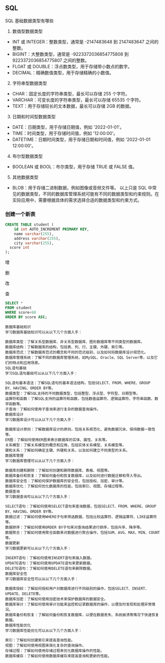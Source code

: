 ## SQL
SQL 基础数据类型有哪些
1. 数值型数据类型
- INT 或 INTEGER：整数类型，通常是 -2147483648 到 2147483647 之间的整数。
- BIGINT：大整数类型，通常是 -9223372036854775808 到 9223372036854775807 之间的整数。
- FLOAT 或 DOUBLE：浮点数类型，用于存储带小数点的数字。
- DECIMAL：精确数值类型，用于存储精确的小数值。

2. 字符串型数据类型
- CHAR：固定长度的字符串类型，最长可以存储 255 个字符。
- VARCHAR：可变长度的字符串类型，最长可以存储 65535 个字符。
- TEXT：用于存储较长的文本数据，最长可以存储 2GB 的数据。

3. 日期和时间型数据类型
- DATE：日期类型，用于存储日期值，例如 '2022-01-01'。
- TIME：时间类型，用于存储时间值，例如 '12:00:00'。
- DATETIME：日期时间类型，用于存储日期和时间值，例如 '2022-01-01 12:00:00'。

4. 布尔型数据类型
- BOOLEAN 或 BOOL：布尔类型，用于存储 TRUE 或 FALSE 值。

5. 其他数据类型
- BLOB：用于存储二进制数据，例如图像或音频文件等。
以上只是 SQL 中常见的数据类型，不同的数据库管理系统可能有不同的数据类型和约束规则。在实际应用中，需要根据具体的需求选择合适的数据类型和约束方式。




### 创建一个新表
```SQL
CREATE TABLE student (
	id int AUTO_INCREMENT PRIMARY KEY,
	name varchar(255),
	address varchar(255),
	city varchar(255),
  score int
);
```
增

删

改

查
```SQL
SELECT * 
FROM student 
WHERE score<60
ORDER BY score ASC;
```


```
数据库基础知识
学习数据库基础知识可以从以下几个方面入手：

数据库类型：了解关系型数据库、非关系型数据库、图形数据库等不同类型的数据库。
数据库结构：了解数据库的结构，包括表、列、行、主键、外键、索引等。
数据库范式：了解数据库范式的概念和不同的范式级别，以及如何将数据库设计规范化。
数据库管理系统：了解不同的数据库管理系统，如MySQL、Oracle、SQL Server等，以及它们的特点和应用场景。
SQL语句基础
学习SQL语句基础可以从以下几个方面入手：

SQL语句基本语法：了解SQL语句的基本语法结构，包括SELECT、FROM、WHERE、GROUP BY、HAVING、ORDER BY等。
数据类型：了解SQL支持的不同数据类型，包括整型、浮点型、字符型、日期型等。
运算符和函数：了解SQL支持的运算符和函数，包括数值运算符、逻辑运算符、字符串函数、数学函数等。
子查询：了解如何使用子查询来进行复杂的数据查询操作。
数据库设计
学习数据库设计可以从以下几个方面入手：

数据库设计原则：了解数据库设计的原则，包括关系规范化、避免数据冗余、保持数据一致性等。
ER图：了解如何使用ER图来表示数据库的实体、属性、关系等。
关系模型：了解关系模型的概念和应用，包括实体关系模型、关系模型等。
键和关系：了解如何确定主键、外键和关系，以及如何建立不同类型的关系。
数据库管理
学习数据库管理可以从以下几个方面入手：

数据库创建和删除：了解如何创建和删除数据库、表格、视图等。
数据库备份和恢复：了解如何备份和恢复数据库，以及如何进行数据迁移和导入导出。
数据库安全性：了解如何保护数据库的安全性，包括授权、加密、审计等。
数据库优化：了解如何优化数据库的性能，包括索引、视图、存储过程等。
数据查询
学习数据查询可以从以下几个方面入手：

SELECT语句：了解如何使用SELECT语句来查询数据，包括SELECT、FROM、WHERE、GROUP BY、HAVING、ORDER BY等。
数据过滤：了解如何使用WHERE子句来筛选数据，包括比较运算符、逻辑运算符、LIKE运算符等。
数据排序：了解如何使用ORDER BY子句来对查询结果进行排序，包括升序、降序等。
数据聚合：了解如何使用聚合函数来对数据进行聚合操作，包括SUM、AVG、MAX、MIN、COUNT等。
数据更新
学习数据更新可以从以下几个方面入手：

INSERT语句：了解如何使用INSERT语句来插入数据。
UPDATE语句：了解如何使用UPDATE语句来更新数据。
DELETE语句：了解如何使用DELETE语句来删除数据。
数据库安全性
学习数据库安全性可以从以下几个方面入手：

数据库授权：了解如何授权用户对数据库进行不同级别的操作，包括SELECT、INSERT、UPDATE、DELETE等。
数据库加密：了解如何使用加密技术来保护数据库的数据安全。
数据库审计：了解如何使用审计功能来监控和记录数据库的操作，以便及时发现和处理异常情况。
数据库备份和恢复：了解如何备份和恢复数据库，以便在数据丢失、系统崩溃等情况下快速恢复数据。
数据库性能优化
学习数据库性能优化可以从以下几个方面入手：

索引：了解如何创建索引来提高查询性能。
视图：了解如何使用视图来简化复杂的查询操作。
存储过程：了解如何使用存储过程来优化数据库操作的性能。
数据库缓存：了解如何使用数据库缓存来提高查询和更新的性能。
```